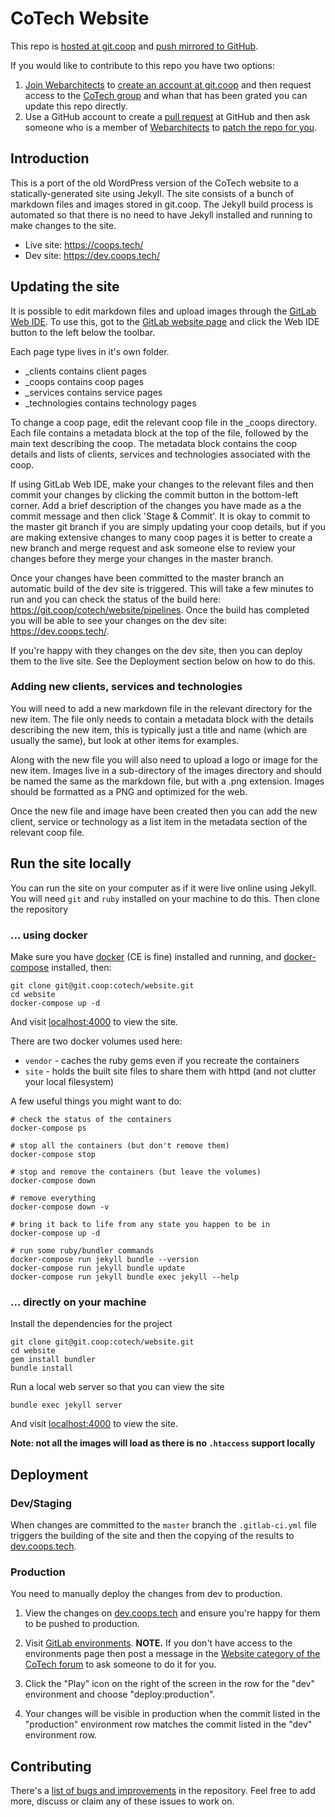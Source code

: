 # CoTech Website

This repo is [hosted at git.coop](https://git.coop/cotech/website) and [push mirrored to GitHub](https://github.com/cotech/jekyll-website).

If you would like to contribute to this repo you have two options:

1. [Join Webarchitects](https://webarch.coop/join) to [create an account at git.coop](https://webarch.coop/git#free) and then request access to the [CoTech group](https://git.coop/cotech) and whan that has been grated you can update this repo directly.
2. Use a GitHub account to create a [pull request](https://github.com/cotech/jekyll-website/pulls) at GitHub and then ask someone who is a member of [Webarchitects](https://www.webarchitects.coop/) to [patch the repo for you](https://community.coops.tech/t/cotech-website-repo-mirroring-to-github/2818). 

## Introduction

This is a port of the old WordPress version of the CoTech website to a statically-generated site using Jekyll. The site consists of a bunch of markdown files and images stored in git.coop. The Jekyll build process is automated so that there is no need to have Jekyll installed and running to make changes to the site.

  * Live site: https://coops.tech/
  * Dev site: https://dev.coops.tech/

## Updating the site

It is possible to edit markdown files and upload images through the [GitLab Web IDE](https://docs.gitlab.com/ce/user/project/web_ide/). To use this, got to the [GitLab website page](https://git.coop/cotech/website) and click the Web IDE button to the left below the toolbar.

Each page type lives in it's own folder.

  * _clients contains client pages
  * _coops contains coop pages
  * _services contains service pages
  * _technologies contains technology pages

To change a coop page, edit the relevant coop file in the _coops directory. Each file contains a metadata block at the top of the file, followed by the main text describing the coop. The metadata block contains the coop details and lists of clients, services and technologies associated with the coop.

If using GitLab Web IDE, make your changes to the relevant files and then commit your changes by clicking the commit button in the bottom-left corner. Add a brief description of the changes you have made as a the commit message and then click 'Stage & Commit'. It is okay to commit to the master git branch if you are simply updating your coop details, but if you are making extensive changes to many coop pages it is better to create a new branch and merge request and ask someone else to review your changes before they merge your changes in the master branch.

Once your changes have been committed to the master branch an automatic build of the dev site is triggered. This will take a few minutes to run and you can check the status of the build here: https://git.coop/cotech/website/pipelines. Once the build has completed you will be able to see your changes on the dev site: https://dev.coops.tech/.

If you're happy with they changes on the dev site, then you can deploy them to the live site. See the Deployment section below on how to do this.

### Adding new clients, services and technologies

You will need to add a new markdown file in the relevant directory for the new item. The file only needs to contain a metadata block with the details describing the new item, this is typically just a title and name (which are usually the same), but look at other items for examples.

Along with the new file you will also need to upload a logo or image for the new item. Images live in a sub-directory of the images directory and should be named the same as the markdown file, but with a .png extension. Images should be formatted as a PNG and optimized for the web.

Once the new file and image have been created then you can add the new client, service or technology as a list item in the metadata section of the relevant coop file.

## Run the site locally

You can run the site on your computer as if it were live online using Jekyll. You will need `git` and `ruby` installed on your machine to do this. Then clone the repository

### ... using docker

Make sure you have [docker](https://docs.docker.com/install/) (CE is fine) installed and running,
and [docker-compose](https://docs.docker.com/compose/install/) installed,
then:

    git clone git@git.coop:cotech/website.git
    cd website
    docker-compose up -d

And visit [localhost:4000](http://localhost:4000) to view the site.

There are two docker volumes used here:
* `vendor` - caches the ruby gems even if you recreate the containers
* `site` - holds the built site files to share them with httpd (and not clutter your local filesystem)

A few useful things you might want to do:

    # check the status of the containers
    docker-compose ps

    # stop all the containers (but don't remove them)
    docker-compose stop

    # stop and remove the containers (but leave the volumes)
    docker-compose down

    # remove everything
    docker-compose down -v

    # bring it back to life from any state you happen to be in
    docker-compose up -d

    # run some ruby/bundler commands
    docker-compose run jekyll bundle --version
    docker-compose run jekyll bundle update
    docker-compose run jekyll bundle exec jekyll --help

### ... directly on your machine

Install the dependencies for the project

    git clone git@git.coop:cotech/website.git
    cd website
    gem install bundler
    bundle install

Run a local web server so that you can view the site

    bundle exec jekyll server

And visit [localhost:4000](http://localhost:4000) to view the site.

**Note: not all the images will load as there is no `.htaccess` support locally**

## Deployment

### Dev/Staging

When changes are committed to the `master` branch the `.gitlab-ci.yml` file triggers the building of the site and then the copying of the results to [dev.coops.tech](https://dev.coops.tech).

### Production

You need to manually deploy the changes from dev to production.

1. View the changes on [dev.coops.tech](https://dev.coops.tech) and ensure you're happy for them to be pushed to production.

2. Visit [GitLab environments](https://git.coop/cotech/website/environments). __NOTE.__ If you don't have access to the environments page then post a message in the [Website category of the CoTech forum](https://community.coops.tech/c/cotech/website) to ask someone to do it for you.

3. Click the "Play" icon on the right of the screen in the row for the "dev" environment and choose "deploy:production".

4. Your changes will be visible in production when the commit listed in the "production" environment row matches the commit listed in the "dev" environment row.

## Contributing

There's a [list of bugs and improvements](https://git.coop/cotech/website/issues) in the repository. Feel free to add more, discuss or claim any of these issues to work on.

[CoTech Website]: https://www.coops.tech/
[Jekyll]: https://jekyllrb.com/
